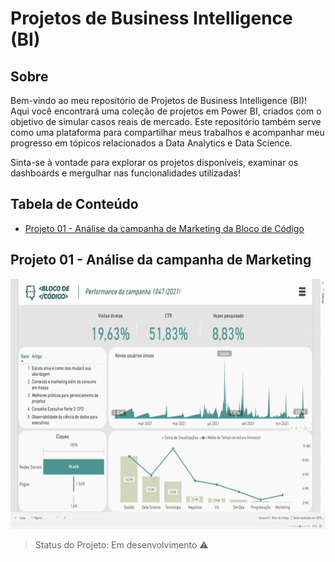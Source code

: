 # Projetos de Business Intelligence (BI)

## Sobre

Bem-vindo ao meu repositório de Projetos de Business Intelligence (BI)! Aqui você encontrará uma coleção de projetos em Power BI, criados com o objetivo de simular casos reais de mercado. Este repositório também serve como uma plataforma para compartilhar meus trabalhos e acompanhar meu progresso em tópicos relacionados a Data Analytics e Data Science.

Sinta-se à vontade para explorar os projetos disponíveis, examinar os dashboards e mergulhar nas funcionalidades utilizadas!

## Tabela de Conteúdo

- [Projeto 01 - Análise da campanha de Marketing da Bloco de Código](#seção-1)

## Projeto 01 - Análise da campanha de Marketing

<img src="./to_readme/Projeto-01-gif.gif" width="800" height="400">

> Status do Projeto: Em desenvolvimento :warning:
